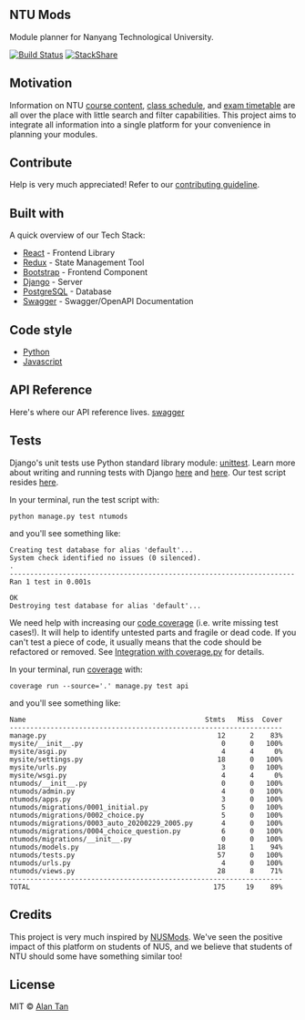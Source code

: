 ## NTU Mods
Module planner for Nanyang Technological University.

[![Build Status](https://travis-ci.org/akashnimare/foco.svg?branch=master)](https://travis-ci.org/akashnimare/foco)
[![StackShare](http://img.shields.io/badge/tech-stack-0690fa.svg?style=flat)](https://stackshare.io/alanwuha911477/ntumods)

## Motivation
Information on NTU [course content](https://wish.wis.ntu.edu.sg/webexe/owa/aus_subj_cont.main/pls/webexe/AUS_SUBJ_CONT.instruction), [class schedule](https://wish.wis.ntu.edu.sg/webexe/owa/aus_schedule.main), and [exam timetable](https://wis.ntu.edu.sg/webexe/owa/exam_timetable_und.main) are all over the place with little search and filter capabilities. This project aims to integrate all information into a single platform for your convenience in planning your modules.

## Contribute
Help is very much appreciated! Refer to our [contributing guideline](https://github.com/zulip/zulip-electron/blob/master/CONTRIBUTING.md).

## Built with
A quick overview of our Tech Stack:
- [React](https://electron.atom.io) - Frontend Library
- [Redux](https://redux.js.org) - State Management Tool
- [Bootstrap](https://getbootstrap.com) - Frontend Component
- [Django](https://www.djangoproject.com) - Server
- [PostgreSQL](https://www.postgresql.org) - Database
- [Swagger](https://django-rest-swagger.readthedocs.io/en/latest/) - Swagger/OpenAPI Documentation

## Code style
- [Python](https://github.com/google/styleguide/blob/gh-pages/pyguide.md)
- [Javascript](https://google.github.io/styleguide/jsguide.html)

## API Reference
Here's where our API reference lives. [swagger](#)

## Tests
Django's unit tests use Python standard library module: [unittest](https://docs.python.org/3/library/unittest.html#module-unittest). Learn more about writing and running tests with Django [here](https://docs.djangoproject.com/en/3.0/topics/testing/overview/) and [here](https://docs.djangoproject.com/en/3.0/intro/tutorial05/). Our test script resides [here](#). 

In your terminal, run the test script with:
```
python manage.py test ntumods
```

and you'll see something like:
```
Creating test database for alias 'default'...
System check identified no issues (0 silenced).
.
----------------------------------------------------------------------
Ran 1 test in 0.001s

OK
Destroying test database for alias 'default'...
```

We need help with increasing our [code coverage](https://adamj.eu/tech/2019/04/30/getting-a-django-application-to-100-percent-coverage/) (i.e. write missing test cases!). It will help to identify untested parts and fragile or dead code. If you can't test a piece of code, it usually means that the code should be refactored or removed. See [Integration with coverage.py](https://docs.djangoproject.com/en/3.0/topics/testing/advanced/#topics-testing-code-coverage) for details.

In your terminal, run [coverage](https://pypi.org/project/coverage/) with:
```
coverage run --source='.' manage.py test api
```

and you'll see something like:
```
Name                                            Stmts   Miss  Cover
-------------------------------------------------------------------
manage.py                                          12      2    83%
mysite/__init__.py                                  0      0   100%
mysite/asgi.py                                      4      4     0%
mysite/settings.py                                 18      0   100%
mysite/urls.py                                      3      0   100%
mysite/wsgi.py                                      4      4     0%
ntumods/__init__.py                                 0      0   100%
ntumods/admin.py                                    4      0   100%
ntumods/apps.py                                     3      0   100%
ntumods/migrations/0001_initial.py                  5      0   100%
ntumods/migrations/0002_choice.py                   5      0   100%
ntumods/migrations/0003_auto_20200229_2005.py       4      0   100%
ntumods/migrations/0004_choice_question.py          6      0   100%
ntumods/migrations/__init__.py                      0      0   100%
ntumods/models.py                                  18      1    94%
ntumods/tests.py                                   57      0   100%
ntumods/urls.py                                     4      0   100%
ntumods/views.py                                   28      8    71%
-------------------------------------------------------------------
TOTAL                                             175     19    89%
```

## Credits
This project is very much inspired by [NUSMods](https://nusmods.com/). We've seen the positive impact of this platform on students of NUS, and we believe that students of NTU should some have something similar too!

## License
MIT © [Alan Tan](https://github.com/alanwuha)
